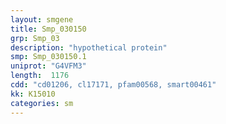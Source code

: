 ```yaml
---
layout: smgene
title: Smp_030150
grp: Smp_03
description: "hypothetical protein"
smp: Smp_030150.1
uniprot: "G4VFM3"
length:  1176
cdd: "cd01206, cl17171, pfam00568, smart00461"
kk: K15010
categories: sm
---
```

